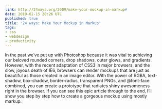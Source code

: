 ```yaml
---
link: http://24ways.org/2009/make-your-mockup-in-markup#
date: 2010-02-15 20:26 UTC
published: true
title: '24 ways: Make Your Mockup in Markup'
tags:
- css
- webdesign
- productivity
---
```


In the past we’ve put up with Photoshop because it was vital to achieving our beloved rounded corners, drop shadows, outer glows, and gradients. However, with the recent adaptation of CSS3 in major browsers, and the slow, joyous death of IE6, browsers can render mockups that are just as beautiful as those created in an image editor. With the power of RGBA, text-shadow, box-shadow, border-radius, transparent PNGs, and @font-face combined, you can create a prototype that radiates shiny awesomeness right in the browser. If you can see this epic article through to the end, I’ll show you step by step how to create a gorgeous mockup using mostly markup.
